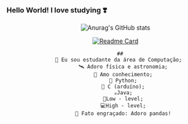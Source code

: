 ### Hello World! I love studying ❣️

<!--
**JuJubali/JuJubali** is a ✨ _special_ ✨ repository because its `README.md` (this file) appears on your GitHub profile.

Here are some ideas to get you started:

-->
<div align="center">

 ![Anurag's GitHub stats](https://github-readme-stats.vercel.app/api?username=Jujubali&theme=dark&show_icons=true)
 
  [![Readme Card](https://github-readme-stats.vercel.app/api/pin/?username=JuJubali&repo=Mathlove)](https://github.com/JuJubali/Mathlove)
 
       ##
         🔭 Eu sou estudante da área de Computação;   
         🛰️ Adoro física e astronomia;
         💓 Amo conhecimento;
         🐍 Python;
         🤖 C (arduíno);
         ☕Java;
         🤖Low - level;
         💻High - level;
         🐼 Fato engraçado: Adoro pandas!

</div>
